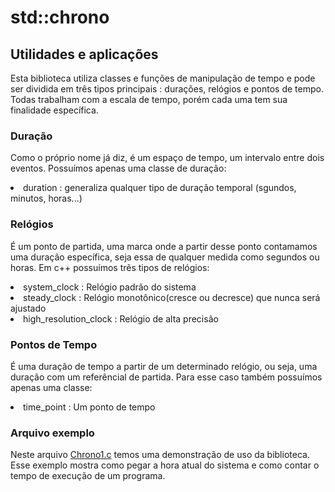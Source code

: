 
<h1> std::chrono </h1>

<h2> Utilidades e aplicações </h2>

<p>
Esta biblioteca utiliza classes e funções de manipulação de tempo e pode ser dividida em três tipos principais :
 durações, relógios e pontos de tempo.
Todas trabalham com a escala de tempo, porém cada uma tem sua finalidade específica.
</p>

<h3>Duração</h3>
<p>
Como o próprio nome já diz, é um espaço de tempo, um intervalo entre dois eventos.
Possuímos apenas uma classe de duração:
  <li>duration : generaliza qualquer tipo de duração temporal (sgundos, minutos, horas...)</li>
</p>

<h3>Relógios</h3>
<p>
É um ponto de partida, uma marca onde a partir desse ponto contamamos uma duração específica, seja essa de 
qualquer medida como segundos ou horas. Em c++ possuímos três tipos de relógios:
</p>

 <li>system_clock : Relógio padrão do sistema</li>
 <li>steady_clock : Relógio monotônico(cresce ou decresce) que nunca será ajustado</li>
 <li>high_resolution_clock : Relógio de alta precisão</li>
		

<h3>Pontos de Tempo</h3>
<p>
É uma duração de tempo a partir de um determinado relógio, ou seja, uma duração com um referêncial de partida.
Para esse caso também possuímos apenas uma classe:
</p>

 <li>time_point : Um ponto de tempo</li>

<h3>Arquivo exemplo</h3>

Neste arquivo [Chrono1.c](https://github.com/LMicol/ELC117/blob/master/extras/std-chrono/chrono1.cpp)
temos uma demonstração de uso da biblioteca. Esse exemplo mostra como pegar a hora atual do sistema e como
contar o tempo de execução de um programa.

